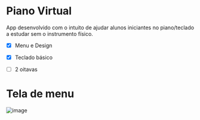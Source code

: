 # Piano Virtual

App desenvolvido com o intuito de ajudar alunos iniciantes no piano/teclado a estudar sem o instrumento físico.

- [X] Menu e Design
- [X] Teclado básico
- [ ] 2 oitavas 



# Tela de menu

![image](https://user-images.githubusercontent.com/53903672/95413800-b0756400-0902-11eb-8463-a5de9386b810.png)

